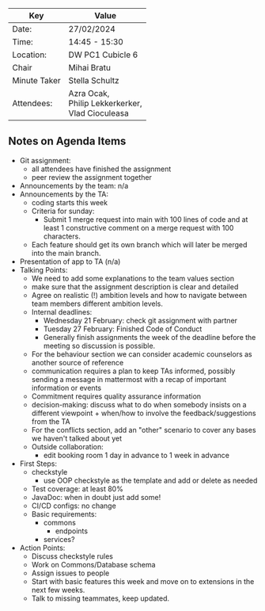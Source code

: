 |  Key         | Value                                                    |
|--------------|----------------------------------------------------------|
| Date:        | 27/02/2024                                               |
| Time:        | 14:45 - 15:30                                            |
| Location:    | DW PC1 Cubicle 6                                         |
| Chair        | Mihai Bratu                                              |
| Minute Taker | Stella Schultz                                           |
| Attendees:   | Azra Ocak, <br/>Philip Lekkerkerker,<br/>Vlad Cioculeasa |

## Notes on Agenda Items

- Git assignment:
  - all attendees have finished the assignment
  - peer review the assignment together
- Announcements by the team: n/a
- Announcements by the TA:
  - coding starts this week
  - Criteria for sunday:
    - Submit 1 merge request into main with 100 lines of code and at least 1 constructive comment on a merge request with 100 characters.
  - Each feature should get its own branch which will later be merged into the main branch.
- Presentation of app to TA (n/a)
- Talking Points:
  - We need to add some explanations to the team values section
  - make sure that the assignment description is clear and detailed
  - Agree on realistic (!) ambition levels and how to navigate between team members different ambition levels.
  - Internal deadlines:
    - Wednesday 21 February: check git assignment with partner 
    - Tuesday 27 February: Finished Code of Conduct
    - Generally finish assignments the week of the deadline before the meeting so discussion is possible.
  - For the behaviour section we can consider academic counselors as another source of reference
  - communication requires a plan to keep TAs informed, possibly sending a message in mattermost with a recap of important information or events
  - Commitment requires quality assurance information
  - decision-making: discuss what to do when somebody insists on a different viewpoint + when/how to involve the feedback/suggestions from the TA
  - For the conflicts section, add an "other" scenario to cover any bases we haven't talked about yet
  - Outside collaboration:
    - edit booking room 1 day in advance to 1 week in advance
- First Steps:
  - checkstyle
    - use OOP checkstyle as the template and add or delete as needed
  - Test coverage: at least 80%
  - JavaDoc: when in doubt just add some!
  - CI/CD configs: no change
  - Basic requirements:
    - commons
      - endpoints
    - services?
- Action Points:
  - Discuss checkstyle rules
  - Work on Commons/Database schema
  - Assign issues to people
  - Start with basic features this week and move on to extensions in the next few weeks. 
  - Talk to missing teammates, keep updated.